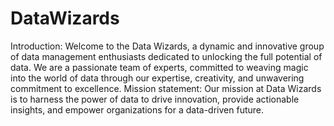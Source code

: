 # DataWizards

Introduction:
Welcome to the Data Wizards, a dynamic and innovative group of data management enthusiasts dedicated to unlocking the full potential of data. We are a passionate team of experts, committed to weaving magic into the world of data through our expertise, creativity, and unwavering commitment to excellence.
Mission statement:
Our mission at Data Wizards is to harness the power of data to drive innovation, provide actionable insights, and empower organizations for a data-driven future.